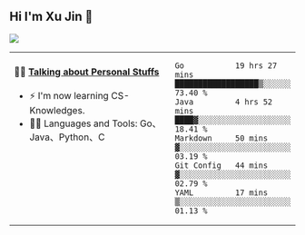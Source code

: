 
## Hi I'm Xu Jin 👋
![](https://komarev.com/ghpvc/?username=jiayouxujin&color=brightgreen&label=PROFILE+VIEWS)



<table align="center">
<tr>
<td valign="top" width="60%">

#### 🏋️‍♀️ <a href="https://github.com/jiayouxujin" target="_blank">Talking about Personal Stuffs</a>
<!-- recent_releases starts -->

- ⚡  I'm now learning CS-Knowledges.  
- 🏊‍♂️ Languages and Tools: Go、Java、Python、C
<!-- recent_releases ends -->
</td>
<td>
 
<!--START_SECTION:waka-->
```text
Go           19 hrs 27 mins  ██████████████████▒░░░░░░   73.40 % 
Java         4 hrs 52 mins   ████▓░░░░░░░░░░░░░░░░░░░░   18.41 % 
Markdown     50 mins         ▓░░░░░░░░░░░░░░░░░░░░░░░░   03.19 % 
Git Config   44 mins         ▓░░░░░░░░░░░░░░░░░░░░░░░░   02.79 % 
YAML         17 mins         ▒░░░░░░░░░░░░░░░░░░░░░░░░   01.13 % 
```
<!--END_SECTION:waka-->
 
</td>
</tr>
</table>





